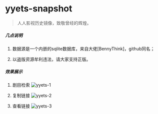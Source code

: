 # yyets-snapshot
> 人人影视历史镜像，致敬曾经的辉煌。

##### 几点说明

1. 数据源是一个内嵌的sqlite数据库，来自大佬[BennyThink]，github同名；

2. 以盗版资源牟利违法，请大家支持正版。
##### 效果展示

1. 剧目检索
  ![yyets-1](./images/yyets-1.png)
  
2. 复制链接
  ![yyets-2](./images/yyets-2.png)
  
3. 查看链接
  ![yyets-3](./images/yyets-3.png)
